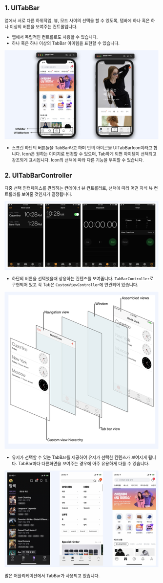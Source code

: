 ## 1. UITabBar

앱에서 서로 다른 하위작업, 뷰, 모드 사이의 선택을 할 수 있도록, 탭바에 하나 혹은 하나 이상의 버튼을 보여주는 컨트롤입니다.

- 앱에서 독립적인 컨트롤로도 사용할 수 있습니다.
- 하나 혹은 하나 이상의 TabBar 아이템을 표현할 수 있습니다.

![UITabBar_01](./images/UITabBar_01.png)

- 스크린 하단의 버튼들을 TabBar라고 하며 안의 아이콘을 UITabBarIcon이라고 합니다. Icon은 원하는 이미지로 변경할 수 있으며, Tab하게 되면 아이템이 선택되고 강조되게 표시됩니다. Icon의 선택에 따라 다른 기능을 부여할 수 있습니다.

  

## 2. UITabBarController

다중 선택 인터페이스를 관리하는 컨테이너 뷰 컨트롤러로, 선택에 따라 어떤 자식 뷰 컨트롤러를 보여줄 것인지가 결정됩니다.

![UITabBar_02](./images/UITabBar_02.png)

- 하단의 버튼을 선택했을때 상응하는 컨텐츠를 보여줍니다. `TabBarController`로 구현되어 있고 각 Tab은 `CustomViewController`에 연관되어 있습니다.

![UITabBar_03](./images/UITabBar_03.png)

- 유저가 선택할 수 있는 TabBar를 제공하여 유저가 선택한 컨텐츠가 보여지게 됩니다. TabBar마다 다른화면을 보여주는 경우에 아주 유용하게 다룰 수 있습니다.

![UITabBar_04](./images/UITabBar_04.png)

많은 어플리케이션에서 TabBar가 사용되고 있습니다.

